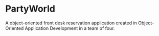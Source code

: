 # PartyWorld
A object-oriented front desk reservation application created in Object-Oriented Application Development in a team of four.
